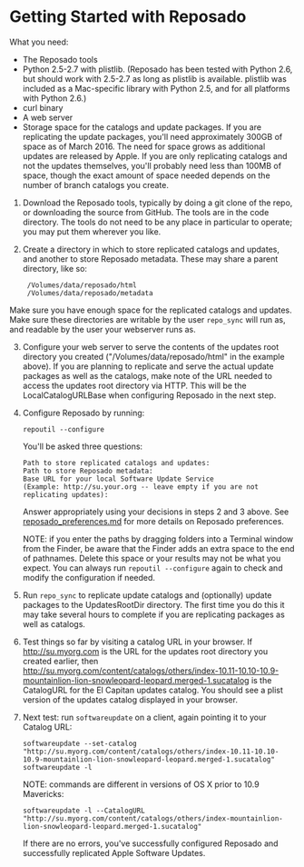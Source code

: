 # Getting Started with Reposado

What you need:

- The Reposado tools
- Python 2.5-2.7 with plistlib. (Reposado has been tested with Python 2.6, but should work with 2.5-2.7 as long as plistlib is available. plistlib was included as a Mac-specific library with Python 2.5, and for all platforms with Python 2.6.)
- curl binary
- A web server
- Storage space for the catalogs and update packages. If you are replicating the update packages, you'll need approximately 300GB of space as of March 2016. The need for space grows as additional updates are released by Apple. If you are only replicating catalogs and not the updates themselves, you'll probably need less than 100MB of space, though the exact amount of space needed depends on the number of branch catalogs you create.

1. Download the Reposado tools, typically by doing a git clone of the repo, or downloading the source from GitHub. The tools are in the code directory. The tools do not need to be any place in particular to operate; you may put them wherever you like.

2. Create a directory in which to store replicated catalogs and updates, and another to store Reposado metadata. These may share a parent directory, like so:
	
        /Volumes/data/reposado/html
        /Volumes/data/reposado/metadata

Make sure you have enough space for the replicated catalogs and updates. Make sure these directories are writable by the user `repo_sync` will run as, and readable by the user your webserver runs as.

3. Configure your web server to serve the contents of the updates root directory you created ("/Volumes/data/reposado/html" in the example above). If you are planning to replicate and serve the actual update packages as well as the catalogs, make note of the URL needed to access the updates root directory via HTTP. This will be the LocalCatalogURLBase when configuring Reposado in the next step.

4. Configure Reposado by running:
   
   ```
   repoutil --configure
   ```
   
   You'll be asked three questions:
   
   ```
   Path to store replicated catalogs and updates: 
   Path to store Reposado metadata: 
   Base URL for your local Software Update Service
   (Example: http://su.your.org -- leave empty if you are not replicating updates): 
   ```
   
   Answer appropriately using your decisions in steps 2 and 3 above.
   See [reposado_preferences.md](./reposado_preferences.md) for more details on Reposado preferences.
   
   NOTE: if you enter the paths by dragging folders into a Terminal window from the Finder, be aware that the Finder adds an extra space to the end of pathnames. Delete this space or your results may not be what you expect. You can always run `repoutil --configure` again to check and modify the configuration if needed.

5. Run `repo_sync` to replicate update catalogs and (optionally) update packages to the UpdatesRootDir directory. The first time you do this it may take several hours to complete if you are replicating packages as well as catalogs.

6. Test things so far by visiting a catalog URL in your browser. If http://su.myorg.com is the URL for the updates root directory you created earlier, then http://su.myorg.com/content/catalogs/others/index-10.11-10.10-10.9-mountainlion-lion-snowleopard-leopard.merged-1.sucatalog 
is the CatalogURL for the El Capitan updates catalog. You should see a plist version of the updates catalog displayed in your browser.

7. Next test: run `softwareupdate` on a client, again pointing it to your Catalog URL:
   
   ```
   softwareupdate --set-catalog "http://su.myorg.com/content/catalogs/others/index-10.11-10.10-10.9-mountainlion-lion-snowleopard-leopard.merged-1.sucatalog"
   softwareupdate -l
   ```
   
   NOTE: commands are different in versions of OS X prior to 10.9 Mavericks:
   
   ```
   softwareupdate -l --CatalogURL "http://su.myorg.com/content/catalogs/others/index-mountainlion-lion-snowleopard-leopard.merged-1.sucatalog"
   ```
   
   If there are no errors, you've successfully configured Reposado and successfully replicated Apple Software Updates.
